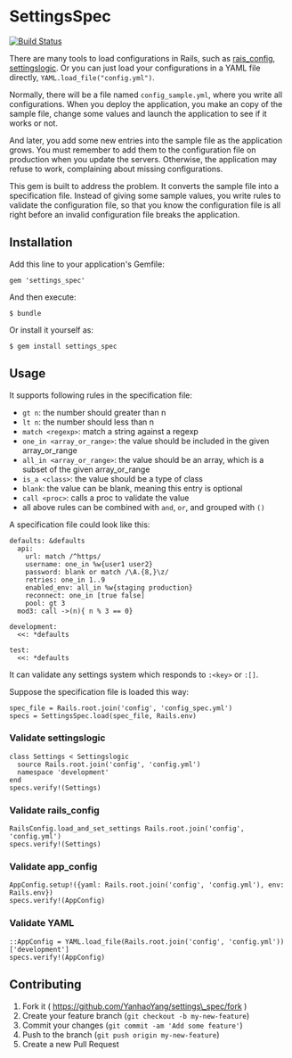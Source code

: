# SettingsSpec

[![Build Status](https://travis-ci.org/YanhaoYang/settings_spec.svg?branch=master)](https://travis-ci.org/YanhaoYang/settings_spec)

There are many tools to load configurations in Rails, such as
[rais\_config](https://github.com/railsconfig/rails_config),
[settingslogic](https://github.com/binarylogic/settingslogic).
Or you can just load your configurations in a YAML file directly,
`YAML.load_file("config.yml")`.

Normally, there will be a file named `config_sample.yml`, where
you write all configurations. When you deploy the application,
you make an copy of the sample file, change some values and launch
the application to see if it works or not.

And later, you add some new entries into the sample file as the
application grows. You must remember to add them to the configuration
file on production when you update the servers. Otherwise, the
application may refuse to work, complaining about missing configurations.

This gem is built to address the problem. It converts the sample
file into a specification file. Instead of giving some sample values,
you write rules to validate the configuration file, so that you know
the configuration file is all right before an invalid configuration
file breaks the application.

## Installation

Add this line to your application's Gemfile:

    gem 'settings_spec'

And then execute:

    $ bundle

Or install it yourself as:

    $ gem install settings_spec

## Usage

It supports following rules in the specification file:

* `gt n`: the number should greater than n
* `lt n`: the number should less than n
* `match <regexp>`: match a string against a regexp
* `one_in <array_or_range>`: the value should be included in the given array\_or\_range
* `all_in <array_or_range>`: the value should be an array, which is a subset of the given array\_or\_range
* `is_a <class>`: the value should be a type of class
* `blank`: the value can be blank, meaning this entry is optional
* `call <proc>`: calls a proc to validate the value
* all above rules can be combined with `and`, `or`, and grouped with `()`

A specification file could look like this:

    defaults: &defaults
      api:
        url: match /^https/
        username: one_in %w{user1 user2}
        password: blank or match /\A.{8,}\z/
        retries: one_in 1..9
        enabled_env: all_in %w{staging production}
        reconnect: one_in [true false]
        pool: gt 3
      mod3: call ->(n){ n % 3 == 0}

    development:
      <<: *defaults

    test:
      <<: *defaults

It can validate any settings system which responds to `:<key>` or `:[]`.

Suppose the specification file is loaded this way:

    spec_file = Rails.root.join('config', 'config_spec.yml')
    specs = SettingsSpec.load(spec_file, Rails.env)

### Validate settingslogic

    class Settings < Settingslogic
      source Rails.root.join('config', 'config.yml')
      namespace 'development'
    end
    specs.verify!(Settings)

### Validate rails\_config

    RailsConfig.load_and_set_settings Rails.root.join('config', 'config.yml')
    specs.verify!(Settings)

### Validate app\_config

    AppConfig.setup!({yaml: Rails.root.join('config', 'config.yml'), env: Rails.env})
    specs.verify!(AppConfig)

### Validate YAML

    ::AppConfig = YAML.load_file(Rails.root.join('config', 'config.yml'))['development']
    specs.verify!(AppConfig)

## Contributing

1. Fork it ( https://github.com/YanhaoYang/settings\_spec/fork )
2. Create your feature branch (`git checkout -b my-new-feature`)
3. Commit your changes (`git commit -am 'Add some feature'`)
4. Push to the branch (`git push origin my-new-feature`)
5. Create a new Pull Request
